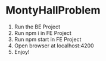 # MontyHallProblem

1. Run the BE Project
2. Run npm i in FE Project
3. Run npm start in FE Project
4. Open browser at localhost:4200
5. Enjoy!
